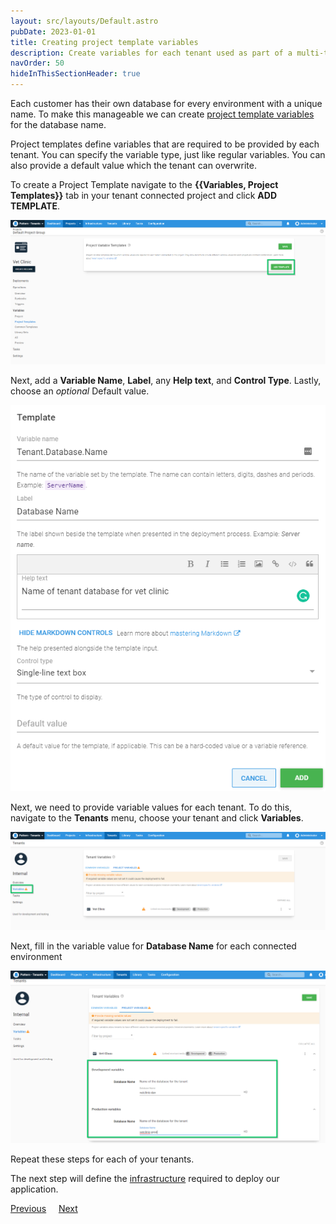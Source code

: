 ```yaml
---
layout: src/layouts/Default.astro
pubDate: 2023-01-01
title: Creating project template variables
description: Create variables for each tenant used as part of a multi-tenant SaaS setup in Octopus Deploy.
navOrder: 50
hideInThisSectionHeader: true
---
```


Each customer has their own database for every environment with a unique name. To make this manageable we can create [project template variables](/docs/tenants/tenant-variables.md#project-variables) for the database name.

Project templates define variables that are required to be provided by each tenant. You can specify the variable type, just like regular variables. You can also provide a default value which the tenant can overwrite.

To create a Project Template navigate to the **{{Variables, Project Templates}}** tab in your tenant connected project and click **ADD TEMPLATE**.

![](images/creating-new-project-variable-templates.png "width=500")

Next, add a **Variable Name**, **Label**, any **Help text**, and **Control Type**. Lastly, choose an *optional* Default value.

![](images/add-new-project-variable-template.png "width=500")

Next, we need to provide variable values for each tenant. To do this, navigate to the **Tenants** menu, choose your tenant and click **Variables**.

![](images/adding-tenant-variables.png "width=500")

Next, fill in the variable value for **Database Name** for each connected environment

![](images/adding-tenant-variables-database-name.png "width=500")

Repeat these steps for each of your tenants.

The next step will define the [infrastructure](/docs/tenants/guides/multi-tenant-saas-application/creating-new-octopus-infrastructure/) required to deploy our application.

<span><a class="btn btn-secondary" href="/docs/tenants/guides/multi-tenant-saas-application/creating-new-tenants">Previous</a></span>&nbsp;&nbsp;&nbsp;&nbsp;&nbsp;<span><a class="btn btn-success" href="/docs/tenants/guides/multi-tenant-saas-application/creating-new-octopus-infrastructure">Next</a></span>